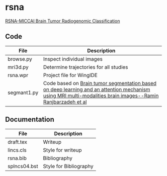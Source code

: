 # rsna

[RSNA-MICCAI Brain Tumor Radiogenomic Classification](https://www.kaggle.com/c/rsna-miccai-brain-tumor-radiogenomic-classification)

## Code

File|Description
------------|---------------------------------------------------------------------------------------------------------------
browse.py|Inspect individual images
mri3d.py|Determine trajectories for all studies
rsna.wpr|Project file for WingIDE
segmant1.py|Code based on [Brain tumor segmentation based on deep learning and an attention mechanism using MRI multi-modalities brain images--Ramin Ranjbarzadeh et al](https://www.nature.com/articles/s41598-021-90428-8)

## Documentation

File|Description
------------|---------------------------------------------------------------------------------------------------------------
draft.tex|Writeup
lincs.cls|Style for writeup
rsna.bib|Bibliography
splncs04.bst|Style for Bibliography
